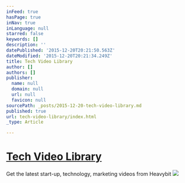 ```yaml
---
inFeed: true
hasPage: true
inNav: true
inLanguage: null
starred: false
keywords: []
description: ''
datePublished: '2015-12-20T20:21:50.563Z'
dateModified: '2015-12-20T20:21:34.249Z'
title: Tech Video Library
author: []
authors: []
publisher:
  name: null
  domain: null
  url: null
  favicon: null
sourcePath: _posts/2015-12-20-tech-video-library.md
published: true
url: tech-video-library/index.html
_type: Article

---
```

# [Tech Video Library][0]

Get the latest start-up, technology, marketing videos from Heavybit
![](https://the-grid-user-content.s3-us-west-2.amazonaws.com/c2fe8b8c-d2d7-45c8-9d76-140717907d40.jpg)

[0]: http://www.heavybit.com/library/